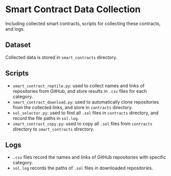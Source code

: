# Smart Contract Data Collection

Including collected smart contracts, scripts for collecting these contracts, and logs.

## Dataset

Collected data is stored in `smart_contracts` directory.

## Scripts
- `smart_contract_reptile.py`: used to collect names and links of repositories from GitHub, and store results in `.csv` files for each category.
- `smart_contract_download.py`: used to automatically clone repositories from the collected links, and store in `contracts` directory.
- `sol_selector.py`: used to find all `.sol` files in `contracts` directory, and record the file paths in `sol.log`.
- `smart_contract_copy.py`: used to copy all `.sol` files from `contracts` directory to `smart_contracts` directory.

## Logs
- `.csv` files record the names and links of GitHub repositories with specific category.
- `sol.log` records the paths of `.sol` files in downloaded repositories.
